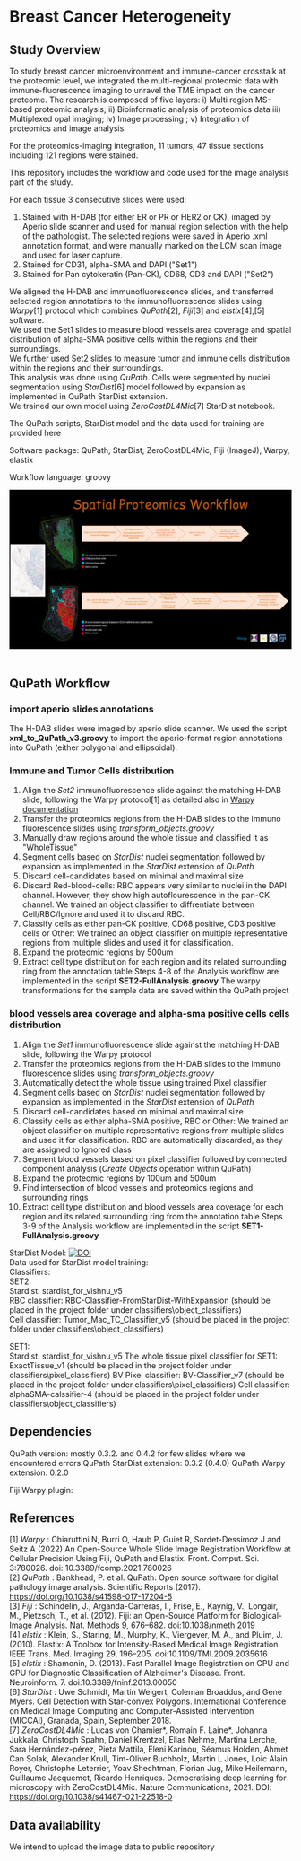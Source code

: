 # Breast Cancer Heterogeneity

## Study Overview

To study breast cancer microenvironment and immune-cancer crosstalk at the proteomic level, we integrated the multi-regional proteomic data with 
immune-fluorescence imaging to unravel the TME impact on the cancer proteome. 
The research is composed of five layers: i) Multi region MS-based proteomic analysis; ii) Bioinformatic analysis of proteomics data 
iii) Multiplexed opal imaging; iv) Image processing ; v) Integration of proteomics and image analysis.

For the proteomics-imaging integration, 11 tumors, 47 tissue sections including 121 regions were stained. 

This repository includes the workflow and code used for the image analysis part of the study.

For each tissue 3 consecutive slices were used:
1. Stained with H-DAB (for either ER or PR or HER2 or CK), imaged by Aperio slide scanner and 
   used for manual region selection with the help of the pathologist. 
   The selected regions were saved in Aperio .xml annotation format, 
   and were manually marked on the LCM scan image and used for laser capture.  
2. Stained for CD31, alpha-SMA and DAPI ("Set1")
3. Stained for Pan cytokeratin (Pan-CK), CD68, CD3 and DAPI ("Set2")

We aligned the H-DAB and immunofluorescence slides, and transferred selected region annotations to the immunofluorescence slides using *Warpy*[1] 
protocol which combines *QuPath*[2], *Fiji*[3] and *elstix*[4],[5] software.   
We used the Set1 slides to measure blood vessels area coverage and spatial distribution of alpha-SMA positive cells within the regions and their surroundings.  
We further used Set2 slides to measure tumor and immune cells distribution within the regions and their surroundings.    
This analysis was done using *QuPath*. Cells were segmented by nuclei segmentation using *StarDist*[6] model followed by expansion as implemented in QuPath StarDist extension.  
We trained our own model using *ZeroCostDL4Mic*[7] StarDist notebook.

The QuPath scripts, StarDist model and the data used for training are provided here 

Software package: QuPath, StarDist, ZeroCostDL4Mic, Fiji (ImageJ), Warpy, elastix

Workflow language: groovy

<p align="center">
<img src="PNG/Spatial Proteomics Workflow.png" alt=""Image Analysis Workflow" width="750" title="Image Analysis Workflow">
	<br/> <br/> </p>

## QuPath Workflow

### import aperio slides annotations 
The H-DAB slides were imaged by aperio slide scanner.
We used the script **xml_to_QuPath_v3.groovy** to import the aperio-format region annotations into QuPath (either polygonal and ellipsoidal). 

### Immune and Tumor Cells distribution 
1. Align the *Set2* immunofluorescence slide against the matching H-DAB slide, following the Warpy protocol[1] as detailed also in [Warpy documentation](https://imagej.net/plugins/bdv/warpy/warpy)
2. Transfer the proteomics regions from the H-DAB slides to the immuno fluorescence slides using *transform_objects.groovy* 
3. Manually draw regions around the whole tissue and classified it as "WholeTissue" 
4. Segment cells based on *StarDist* nuclei segmentation followed by expansion as implemented in the *StarDist* extension of *QuPath*
5. Discard cell-candidates based on minimal and maximal size 
6. Discard Red-blood-cells: RBC appears very similar to nuclei in the DAPI channel. However, they show high autoflourescence in the pan-CK channel. 
   We trained an object classifier to diffrentiate between Cell/RBC/Ignore and used it to discard RBC.
7. Classify cells as either pan-CK positive, CD68 positive, CD3 positive cells or Other: We trained an object classifier on multiple representative regions from multiple slides and used it for classification. 
8. Expand the proteomic regions by 500um 
9. Extract cell type distribution for each region and its related surrounding ring from the annotation table 
Steps 4-8 of the Analysis workflow are implemented in the script **SET2-FullAnalysis.groovy** 
The warpy transformations for the sample data are saved within the QuPath project

### blood vessels area coverage and alpha-sma positive cells cells distribution 
1. Align the *Set1* immunofluorescence slide against the matching H-DAB slide, following the Warpy protocol
2. Transfer the proteomics regions from the H-DAB slides to the immuno fluorescence slides using *transform_objects.groovy* 
3. Automatically detect the whole tissue using trained Pixel classifier 
4. Segment cells based on *StarDist* nuclei segmentation followed by expansion as implemented in the *StarDist* extension of *QuPath*
5. Discard cell-candidates based on minimal and maximal size 
6. Classify cells as either alpha-SMA positive, RBC or Other: We trained an object classifier on multiple representative regions from multiple slides and used it for classification. 
   RBC are automatically discarded, as they are assigned to Ignored class 
7. Segment blood vessels based on pixel classifier followed by connected component analysis (*Create Objects* operation within QuPath)
8. Expand the proteomic regions by 100um and 500um 
9. Find intersection of blood vessels and proteomics regions and surrounding rings 
10. Extract cell type distribution and blood vessels area coverage for each region and its related surrounding ring from the annotation table 
Steps 3-9 of the Analysis workflow are implemented in the script **SET1-FullAnalysis.groovy** 

<p> StarDist Model: <a href="https://doi.org/10.5281/zenodo.11235393"><img src="https://zenodo.org/badge/DOI/10.5281/zenodo.11235393.svg" alt="DOI"></a> <br/>
Data used for StarDist model training: <br/>
Classifiers:<br/>
SET2: <br/>
Stardist: stardist_for_vishnu_v5<br/>
RBC classifier: RBC-Classifier-FromStarDist-WithExpansion (should be placed in the project folder under classifiers\object_classifiers)<br/>
Cell classifier: Tumor_Mac_TC_Classifier_v5               (should be placed in the project folder under classifiers\object_classifiers)<br/>

SET1: <br/>
Stardist: stardist_for_vishnu_v5
The whole tissue pixel classifier for SET1: ExactTissue_v1 (should be placed in the project folder under classifiers\pixel_classifiers)
BV Pixel classifier: BV-Classifier_v7					   (should be placed in the project folder under classifiers\pixel_classifiers)
Cell classifier: alphaSMA-calssifier-4					   (should be placed in the project folder under classifiers\object_classifiers)
</p>

## Dependencies
QuPath version: mostly 0.3.2. and 0.4.2 for few slides where we encountered errors 
QuPath StarDist extension: 0.3.2 (0.4.0) 
QuPath Warpy extension: 0.2.0 

Fiji Warpy plugin:

## References 
[1] *Warpy* : Chiaruttini N, Burri O, Haub P, Guiet R, Sordet-Dessimoz J and Seitz A (2022) An Open-Source Whole Slide Image Registration Workflow at Cellular Precision Using Fiji, QuPath and Elastix. Front. Comput. Sci. 3:780026. doi: 10.3389/fcomp.2021.780026 <br>
[2] *QuPath* : Bankhead, P. et al. QuPath: Open source software for digital pathology image analysis. Scientific Reports (2017).
https://doi.org/10.1038/s41598-017-17204-5 <br>
[3] *Fiji* : Schindelin, J., Arganda-Carreras, I., Frise, E., Kaynig, V., Longair, M., Pietzsch, T., et al. (2012). Fiji: an Open-Source Platform for Biological-Image Analysis. Nat. Methods 9, 676–682. doi:10.1038/nmeth.2019 <br>
[4] *elstix* : Klein, S., Staring, M., Murphy, K., Viergever, M. A., and Pluim, J. (2010). Elastix: A Toolbox for Intensity-Based Medical Image Registration. IEEE Trans. Med. Imaging 29, 196–205. doi:10.1109/TMI.2009.2035616 <br>
[5] *elstix* : Shamonin, D. (2013). Fast Parallel Image Registration on CPU and GPU for Diagnostic Classification of Alzheimer's Disease. Front. Neuroinform. 7. doi:10.3389/fninf.2013.00050 <br>
[6] *StarDist* : Uwe Schmidt, Martin Weigert, Coleman Broaddus, and Gene Myers. Cell Detection with Star-convex Polygons. International Conference on Medical Image Computing and Computer-Assisted Intervention (MICCAI), Granada, Spain, September 2018. <br>
[7] *ZeroCostDL4Mic* : Lucas von Chamier*, Romain F. Laine*, Johanna Jukkala, Christoph Spahn, Daniel Krentzel, Elias Nehme, Martina Lerche, Sara Hernández-pérez, Pieta Mattila, Eleni Karinou, Séamus Holden, Ahmet Can Solak, Alexander Krull, Tim-Oliver Buchholz, Martin L Jones, Loic Alain Royer, Christophe Leterrier, Yoav Shechtman, Florian Jug, Mike Heilemann, Guillaume Jacquemet, Ricardo Henriques. Democratising deep learning for microscopy with ZeroCostDL4Mic. Nature Communications, 2021. DOI: https://doi.org/10.1038/s41467-021-22518-0 <br>

## Data availability
We intend to upload the image data to public repository

